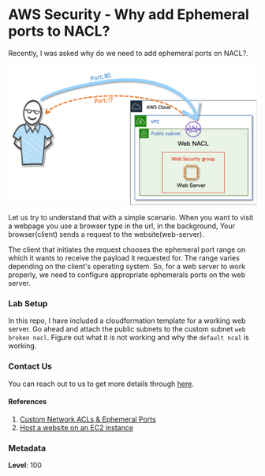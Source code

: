 # AWS Security - Why add Ephemeral ports to NACL?

Recently, I was asked why do we need to add ephemeral ports on NACL?. 

![](images/why-add-ephemeral-ports-on-nacl.png)

Let us try to understand that with a simple scenario. When you want to visit a webpage you use a browser type in the url, in the background, Your browser(client) sends a request to the website(web-server). 

The client that initiates the request chooses the ephemeral port range on which it wants to receive the payload it requested for. The range varies depending on the client's operating system. So, for a web server to work properly, we need to configure appropriate ephemerals ports on the web server.

### Lab Setup
  In this repo, I have included a cloudformation template for a working web server. Go ahead and attach the public subnets to the custom subnet `web broken nacl`. Figure out what it is not working and why the `default ncal` is working.

### Contact Us

You can reach out to us to get more details through [here](https://youtube.com/c/valaxytechnologies/about).

#### References

1. [Custom Network ACLs & Ephemeral Ports](https://docs.aws.amazon.com/en_pv/vpc/latest/userguide/vpc-network-acls.html#nacl-ephemeral-ports)
1. [Host a website on an EC2 instance](https://aws.amazon.com/premiumsupport/knowledge-center/connect-http-https-ec2/)

### Metadata

**Level**: 100



